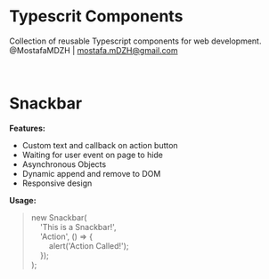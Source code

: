 # Typescrit Components
Collection of reusable Typescript components for web development.<br>
@MostafaMDZH | mostafa.mDZH@gmail.com</br>

</br>

# Snackbar

<b>Features:</b>
<ul>
    <li>Custom text and callback on action button</li>
    <li>Waiting for user event on page to hide</li>
    <li>Asynchronous Objects</li>
    <li>Dynamic append and remove to DOM</li>
    <li>Responsive design</li>
</ul>

<b>Usage:</b>
> new Snackbar(</br>
>&nbsp;&nbsp;&nbsp;&nbsp;'This is a Snackbar!',</br>
>&nbsp;&nbsp;&nbsp;&nbsp;'Action', () => {</br>
>&nbsp;&nbsp;&nbsp;&nbsp;&nbsp;&nbsp;&nbsp;&nbsp;alert('Action Called!');</br>
>&nbsp;&nbsp;&nbsp;&nbsp;});</br>
>);